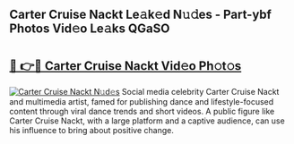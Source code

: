 ## Carter Cruise Nackt Le𝚊k𝚎d N𝚞𝚍es - Part-ybf Photos Vid𝚎o Le𝚊ks QGaSO

# <h2><a href="http://fb72fu.evod.top/?m=Carter+Cruise+Nackt">🔗 👉🔴 Carter Cruise Nackt Vid𝚎o Ph𝚘t𝚘s</a></h2>

[![Carter Cruise Nackt N𝚞d𝚎s](https://i.imgur.com/8V9OHl7.gif)](http://fb72fu.evod.top/?m=Carter+Cruise+Nackt)
Social media celebrity Carter Cruise Nackt and multimedia artist, famed for publishing dance and lifestyle-focused content through viral dance trends and short videos. A public figure like Carter Cruise Nackt, with a large platform and a captive audience, can use his influence to bring about positive change. 
